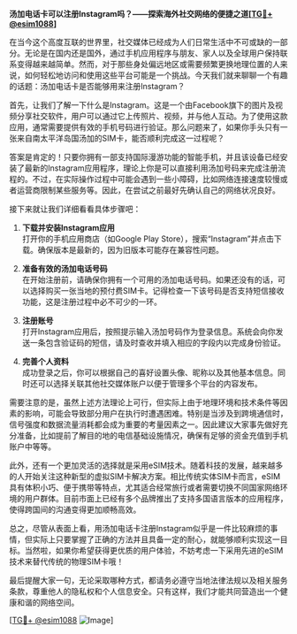 **汤加电话卡可以注册Instagram吗？——探索海外社交网络的便捷之道[[TG💪+ @esim1088](https://t.me/s/esim1088)]**

在当今这个高度互联的世界里，社交媒体已经成为人们日常生活中不可或缺的一部分。无论是在国内还是国外，通过手机应用程序与朋友、家人以及全球用户保持联系变得越来越简单。然而，对于那些身处偏远地区或需要频繁更换地理位置的人来说，如何轻松地访问和使用这些平台可能是一个挑战。今天我们就来聊聊一个有趣的话题：汤加电话卡是否能够用来注册Instagram？

首先，让我们了解一下什么是Instagram。这是一个由Facebook旗下的图片及视频分享社交软件，用户可以通过它上传照片、视频，并与他人互动。为了使用这款应用，通常需要提供有效的手机号码进行验证。那么问题来了，如果你手头只有一张来自南太平洋岛国汤加的SIM卡，能否顺利完成这一过程呢？

答案是肯定的！只要你拥有一部支持国际漫游功能的智能手机，并且该设备已经安装了最新的Instagram应用程序，理论上你是可以直接利用汤加号码来完成注册流程的。不过，在实际操作过程中可能会遇到一些小障碍，比如网络连接速度较慢或者运营商限制某些服务等。因此，在尝试之前最好先确认自己的网络状况良好。

接下来就让我们详细看看具体步骤吧：

1. **下载并安装Instagram应用**  
   打开你的手机应用商店（如Google Play Store），搜索“Instagram”并点击下载。确保版本是最新的，因为旧版本可能存在兼容性问题。

2. **准备有效的汤加电话号码**  
   在开始注册前，请确保你拥有一个可用的汤加电话号码。如果还没有的话，可以选择购买一张当地的预付费SIM卡。记得检查一下该号码是否支持短信接收功能，这是注册过程中必不可少的一环。

3. **注册账号**  
   打开Instagram应用后，按照提示输入汤加号码作为登录信息。系统会向你发送一条包含验证码的短信，请及时查收并填入相应的字段内以完成身份验证。

4. **完善个人资料**  
   成功登录之后，你可以根据自己的喜好设置头像、昵称以及其他基本信息。同时还可以选择关联其他社交媒体账户以便于管理多个平台的内容发布。

需要注意的是，虽然上述方法理论上可行，但实际上由于地理环境和技术条件等因素的影响，可能会导致部分用户在执行时遭遇困难。特别是当涉及到跨境通信时，信号强度和数据流量消耗都会成为重要的考量因素之一。因此建议大家事先做好充分准备，比如提前了解目的地的电信基础设施情况，确保有足够的资金充值到手机账户中等等。

此外，还有一个更加灵活的选择就是采用eSIM技术。随着科技的发展，越来越多的人开始关注这种新型的虚拟SIM卡解决方案。相比传统实体SIM卡而言，eSIM具有体积小巧、便于携带等特点，尤其适合经常旅行或者需要切换不同国家网络环境的用户群体。目前市面上已经有多个品牌推出了支持多国语言版本的应用程序，使得跨国间的沟通变得更加顺畅高效。

总之，尽管从表面上看，用汤加电话卡注册Instagram似乎是一件比较麻烦的事情，但实际上只要掌握了正确的方法并且具备一定的耐心，就能够顺利实现这一目标。当然啦，如果你希望获得更优质的用户体验，不妨考虑一下采用先进的eSIM技术来替代传统的物理SIM卡哦！

最后提醒大家一句，无论采取哪种方式，都请务必遵守当地法律法规以及相关服务条款，尊重他人的隐私权和个人信息安全。只有这样，我们才能共同营造出一个健康和谐的网络空间。

[[TG💪+ @esim1088](https://t.me/s/esim1088) ![Image](https://i.postimg.cc/4NQfJmqS/Snipaste-2025-05-13-00-14-12.png)]
